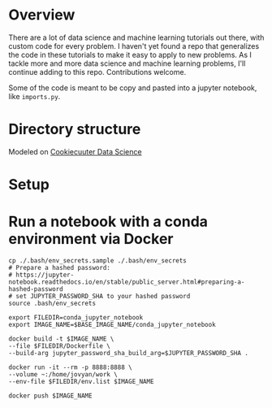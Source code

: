 # Overview
There are a lot of data science and machine learning tutorials out there, with custom code for every problem. I haven't
yet found a repo that generalizes the code in these tutorials to make it easy to apply to new problems. As I tackle
more and more data science and machine learning problems, I'll continue adding to this repo. Contributions welcome.

Some of the code is meant to be copy and pasted into a jupyter notebook, like `imports.py`.

# Directory structure
Modeled on [Cookiecuuter Data Science](https://drivendata.github.io/cookiecutter-data-science/#directory-structure)

# Setup
# Run a notebook with a conda environment via Docker
```
cp ./.bash/env_secrets.sample ./.bash/env_secrets
# Prepare a hashed password:
# https://jupyter-notebook.readthedocs.io/en/stable/public_server.html#preparing-a-hashed-password
# set JUPYTER_PASSWORD_SHA to your hashed password
source .bash/env_secrets

export FILEDIR=conda_jupyter_notebook
export IMAGE_NAME=$BASE_IMAGE_NAME/conda_jupyter_notebook

docker build -t $IMAGE_NAME \
--file $FILEDIR/Dockerfile \
--build-arg jupyter_password_sha_build_arg=$JUPYTER_PASSWORD_SHA .

docker run -it --rm -p 8888:8888 \
--volume ~:/home/jovyan/work \
--env-file $FILEDIR/env.list $IMAGE_NAME

docker push $IMAGE_NAME
```
